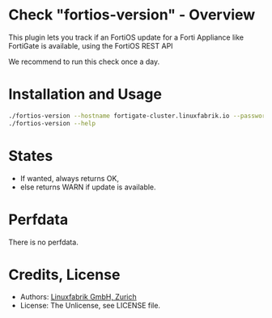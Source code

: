 # Check "fortios-version" - Overview

This plugin lets you track if an FortiOS update for a Forti Appliance like FortiGate is available, using the FortiOS REST API

We recommend to run this check once a day.


# Installation and Usage

```bash
./fortios-version --hostname fortigate-cluster.linuxfabrik.io --password sSEaTjuNbPYW5yepUD2JtDhyykY59D
./fortios-version --help
```


# States

* If wanted, always returns OK,
* else returns WARN if update is available.


# Perfdata

There is no perfdata.


# Credits, License

* Authors: [Linuxfabrik GmbH, Zurich](https://www.linuxfabrik.ch)
* License: The Unlicense, see LICENSE file.

